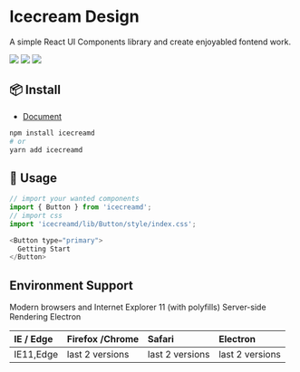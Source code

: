 # Icecream Design

A simple React UI Components library and create enjoyabled fontend work.

<img src="https://test-1253763202.cos.ap-shanghai.myqcloud.com/products/card.png"/>
<img src="https://test-1253763202.cos.ap-shanghai.myqcloud.com/products/bar.png"/>
<img src="https://test-1253763202.cos.ap-shanghai.myqcloud.com/products/alert.png"/>

## 📦 Install

* [Document](https://cloud-wave.cn/icecream)
  
```bash
npm install icecreamd
# or
yarn add icecreamd
```
## 🔨 Usage

```js
// import your wanted components
import { Button } from 'icecreamd';
// import css
import 'icecreamd/lib/Button/style/index.css';

<Button type="primary">
  Getting Start
</Button>
```

## Environment Support

Modern browsers and Internet Explorer 11 (with polyfills)
Server-side Rendering
Electron

| IE / Edge | Firefox /Chrome | Safari          | Electron        |
| :-------- | :-------------- | :-------------- | :-------------- |
| IE11,Edge | last 2 versions | last 2 versions | last 2 versions |



